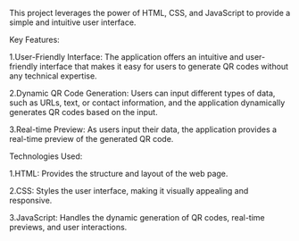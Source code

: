 This project leverages the power of HTML, CSS, and JavaScript to provide a simple and intuitive user interface.


Key Features:

1.User-Friendly Interface:
The application offers an intuitive and user-friendly interface that makes it easy for users to generate QR codes without any technical expertise.

2.Dynamic QR Code Generation:
Users can input different types of data, such as URLs, text, or contact information, and the application dynamically generates QR codes based on the input.

3.Real-time Preview:
As users input their data, the application provides a real-time preview of the generated QR code.

Technologies Used:

1.HTML: Provides the structure and layout of the web page.

2.CSS: Styles the user interface, making it visually appealing and responsive.

3.JavaScript: Handles the dynamic generation of QR codes, real-time previews, and user interactions.
